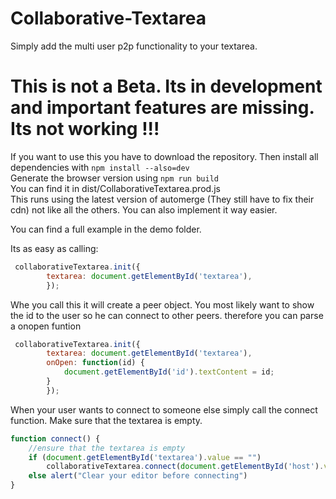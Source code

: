 # Collaborative-Textarea
Simply add the multi user p2p functionality to your textarea.

# This is not a Beta. Its in development and important features are missing. Its not working !!!

If you want to use this you have to download the repository. Then install all dependencies with `npm install --also=dev`   
Generate the browser version using `npm run build`  
You can find it in dist/CollaborativeTextarea.prod.js  
This runs using the latest version of automerge (They still have to fix their cdn) not like all the others. You can also implement it way easier.

You can find a full example in the demo folder.

Its as easy as calling:
```js
 collaborativeTextarea.init({
        textarea: document.getElementById('textarea'),
        });
```
Whe you call this it will create a peer object. You most likely want to show the id to the user so he can connect to other peers. therefore you can parse a onopen funtion

```js
 collaborativeTextarea.init({
        textarea: document.getElementById('textarea'),
        onOpen: function(id) {
            document.getElementById('id').textContent = id;
        }
        });     
```

When your user wants to connect to someone else simply call the connect function. Make sure that the textarea is empty.
```js
function connect() {
    //ensure that the textarea is empty
    if (document.getElementById('textarea').value == "")
        collaborativeTextarea.connect(document.getElementById('host').value);
    else alert("Clear your editor before connecting")
}
```